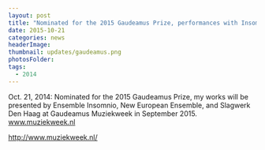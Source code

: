 ```yaml
---
layout: post
title: "Nominated for the 2015 Gaudeamus Prize, performances with Insomnio, New European Ensemble, and Slagwerk Den Haag during Gaudeamus Muziekweek, September 2015."
date: 2015-10-21
categories: news
headerImage:
thumbnail: updates/gaudeamus.png
photosFolder:
tags:
  - 2014
---
```


Oct. 21, 2014: Nominated for the 2015 Gaudeamus Prize, my works will be presented by Ensemble Insomnio, New European Ensemble, and Slagwerk Den Haag at Gaudeamus Muziekweek in September 2015. www.muziekweek.nl

http://www.muziekweek.nl/
